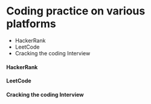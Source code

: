 # Coding practice on various platforms

- HackerRank
- LeetCode
- Cracking the coding Interview


#### HackerRank


#### LeetCode


#### Cracking the coding Interview



